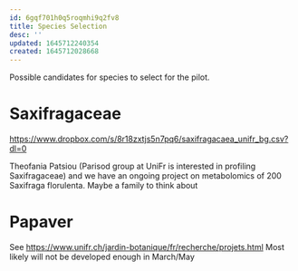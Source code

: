 ```yaml
---
id: 6gqf701h0q5roqmhi9q2fv8
title: Species Selection
desc: ''
updated: 1645712240354
created: 1645712028668
---
```



Possible candidates for species to select for the pilot.

# Saxifragaceae


https://www.dropbox.com/s/8r18zxtjs5n7pq6/saxifragacaea_unifr_bg.csv?dl=0

Theofania Patsiou (Parisod group at UniFr is interested in profiling Saxifragaceae) and we have an ongoing project on metabolomics of 200 Saxifraga florulenta.
Maybe a family to think about

# Papaver 

See https://www.unifr.ch/jardin-botanique/fr/recherche/projets.html
Most likely will not be developed enough in March/May